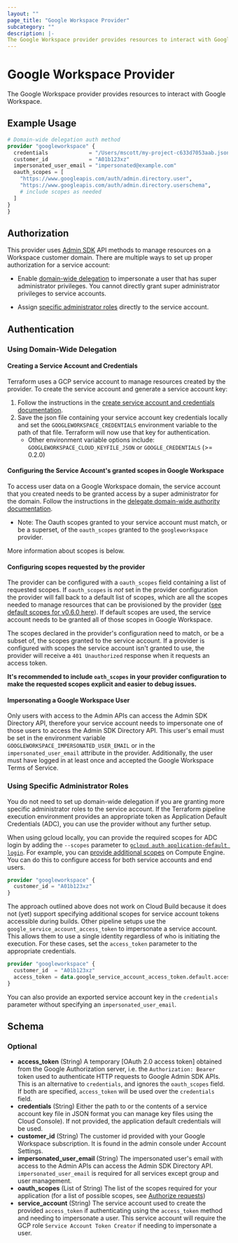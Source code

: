 ```yaml
---
layout: ""
page_title: "Google Workspace Provider"
subcategory: ""
description: |-
The Google Workspace provider provides resources to interact with Google Workspace.
---
```


# Google Workspace Provider

  The Google Workspace provider provides resources to interact with Google Workspace.

## Example Usage

```terraform
# Domain-wide delegation auth method
provider "googleworkspace" {
  credentials             = "/Users/mscott/my-project-c633d7053aab.json"
  customer_id             = "A01b123xz"
  impersonated_user_email = "impersonated@example.com"
  oauth_scopes = [
    "https://www.googleapis.com/auth/admin.directory.user",
    "https://www.googleapis.com/auth/admin.directory.userschema",
    # include scopes as needed
  ]
}
}
```

## Authorization
This provider uses [Admin SDK](https://developers.google.com/admin-sdk) API methods to manage resources on a Workspace customer domain. There are multiple ways to set up proper authorization for a service account:

* Enable [domain-wide delegation](#using-domain-wide-delegation) to impersonate a user that has super administrator privileges. You cannot directly grant super administrator privileges to service accounts.

* Assign [specific administrator roles](https://support.google.com/a/answer/9807615?hl=en&ref_topic=9832445) directly to the service account.

## Authentication

### Using Domain-Wide Delegation

#### Creating a Service Account and Credentials

Terraform uses a GCP service account to manage resources created by the provider. To create the service account and generate a service account key:

1. Follow the instructions in the [create service account and credentials documentation](https://developers.google.com/admin-sdk/directory/v1/guides/delegation#create_the_service_account_and_credentials).
2. Save the json file containing your service account key credentials locally and set the `GOOGLEWORKSPACE_CREDENTIALS` environment variable to the path of that file. Terraform will now use that key for authentication.
   * Other environment variable options include: `GOOGLEWORKSPACE_CLOUD_KEYFILE_JSON` or `GOOGLE_CREDENTIALS` (>= 0.2.0)

#### Configuring the Service Account's granted scopes in Google Workspace

To access user data on a Google Workspace domain, the service account that you created needs to be granted access
by a super administrator for the domain. Follow the instructions in the
[delegate domain-wide authority documentation](https://developers.google.com/admin-sdk/directory/v1/guides/delegation#delegate_domain-wide_authority_to_your_service_account).

* Note: The Oauth scopes granted to your service account must match, or be a superset, of the `oauth_scopes` granted to
the `googleworkspace` provider.

More information about scopes is below.

#### Configuring scopes requested by the provider

The provider can be configured with a `oauth_scopes` field containing a list of requested scopes. If `oauth_scopes` is _not_ set in the provider configuration the provider will fall back to a default list of scopes, which are all the scopes needed to manage resources that can be provisioned by the provider ([see default scopes for v0.6.0 here](https://github.com/hashicorp/terraform-provider-googleworkspace/blob/v0.6.0/internal/provider/provider.go#L17-L30)). If default scopes are used, the service account needs to be granted all of those scopes in Google Workspace.

The scopes declared in the provider's configuration need to match, or be a subset of, the scopes granted to the service account. If a provider is configured with scopes the service account isn't granted to use, the provider will receive a `401 Unauthorized` response when it requests an access token.

**It's recommended to include `oath_scopes` in your provider configuration to make the requested scopes explicit and easier to debug issues.**


#### Impersonating a Google Workspace User

Only users with access to the Admin APIs can access the Admin SDK Directory API, therefore your service account needs to impersonate one of those users to access the Admin SDK Directory API. This user's email
must be set in the environment variable `GOOGLEWORKSPACE_IMPERSONATED_USER_EMAIL` or in the `impersonated_user_email` attribute in the provider. Additionally, the user must have logged in at least once and accepted the Google Workspace Terms of Service.

### Using Specific Administrator Roles
You do not need to set up domain-wide delegation if you are granting more specific administrator roles to the service account. If the Terraform pipeline execution environment provides an appropriate token as Application Default Credentials (ADC), you can use the provider without any further setup.

When using gcloud locally, you can provide the required scopes for ADC login by adding the `--scopes` parameter to [`gcloud auth application-default login`](https://cloud.google.com/sdk/gcloud/reference/auth/application-default/login). For example, you can [provide additional scopes](https://cloud.google.com/sdk/gcloud/reference/beta/compute/instances/set-scopes) on Compute Engine. You can do this to configure access for both service accounts and end users.

```terraform
provider "googleworkspace" {
  customer_id = "A01b123xz"
}
```

The approach outlined above does not work on Cloud Build because it does not (yet) support specifying additional scopes for service account tokens accessible during builds. Other pipeline setups use the `google_service_account_access_token` to impersonate a service account. This allows them to use a single identity regardless of who is initiating the execution. For these cases, set the `access_token` parameter to the appropriate credentials.

```terraform
provider "googleworkspace" {
  customer_id  = "A01b123xz"
  access_token = data.google_service_account_access_token.default.access_token
}
```

You can also provide an exported service account key in the `credentials` parameter without specifying an `impersonated_user_email`.

<!-- schema generated by tfplugindocs -->
## Schema

### Optional

- **access_token** (String) A temporary [OAuth 2.0 access token] obtained from the Google Authorization server, i.e. the `Authorization: Bearer` token used to authenticate HTTP requests to Google Admin SDK APIs. This is an alternative to `credentials`, and ignores the `oauth_scopes` field. If both are specified, `access_token` will be used over the `credentials` field.
- **credentials** (String) Either the path to or the contents of a service account key file in JSON format you can manage key files using the Cloud Console).  If not provided, the application default credentials will be used.
- **customer_id** (String) The customer id provided with your Google Workspace subscription. It is found in the admin console under Account Settings.
- **impersonated_user_email** (String) The impersonated user's email with access to the Admin APIs can access the Admin SDK Directory API. `impersonated_user_email` is required for all services except group and user management.
- **oauth_scopes** (List of String) The list of the scopes required for your application (for a list of possible scopes, see [Authorize requests](https://developers.google.com/admin-sdk/directory/v1/guides/authorizing))
- **service_account** (String) The service account used to create the provided `access_token` if authenticating using the `access_token` method and needing to impersonate a user. This service account will require the GCP role `Service Account Token Creator` if needing to impersonate a user.
